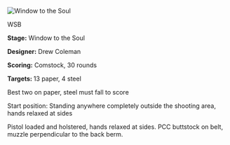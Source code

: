 ![Window to the Soul](https://github.com/bagellord/USPSA-Stages/blob/master/26-30%20rounds/This%20Old%20House%20-%2030%20Rounds%20-%20Comstock/This%20Old%20House.png)

WSB

<b>Stage:</b> Window to the Soul

<b>Designer:</b> Drew Coleman

<b>Scoring:</b> Comstock, 30 rounds

<b>Targets: </b>13 paper, 4 steel

Best two on paper, steel must fall to score

Start position: Standing anywhere completely outside the shooting area, hands relaxed at sides

Pistol loaded and holstered, hands relaxed at sides. PCC buttstock on belt, muzzle perpendicular to the back berm.
